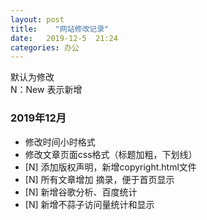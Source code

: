 ```yaml
---
layout: post
title:    "网站修改记录"
date:   2019-12-5  21:24 
categories: 办公
---
```


默认为修改  
N：New 表示新增


### 2019年12月

- 修改时间小时格式
- 修改文章页面css格式（标题加粗，下划线）
- [N] 添加版权声明，新增copyright.html文件
- [N] 所有文章增加 <!--more-->摘录，便于首页显示
- [N] 新增谷歌分析、百度统计
- [N]  新增不蒜子访问量统计和显示
